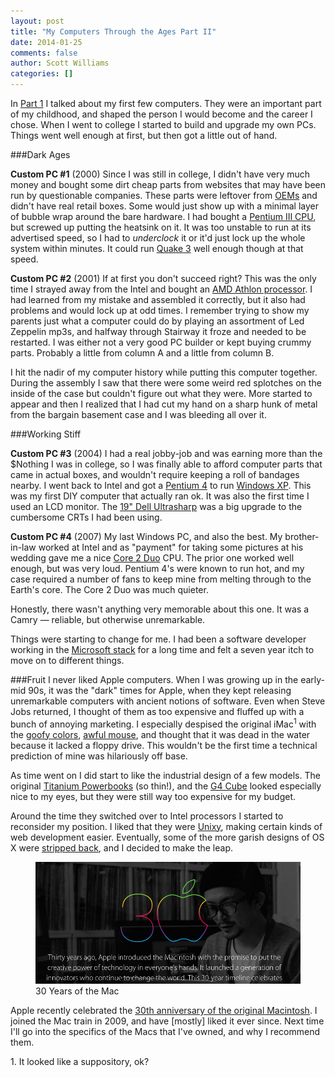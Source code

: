 ```yaml
---
layout: post
title: "My Computers Through the Ages Part II"
date: 2014-01-25
comments: false
author: Scott Williams
categories: []
---
```

In [Part 1](/words/2014/01/09/my-computers-through-the-ages) I talked about my first few computers. They were an important part of my childhood, and shaped the person I would become and the career I chose. When I went to college I started to build and upgrade my own PCs. Things went well enough at first, but then got a little out of hand.

###Dark Ages

**Custom PC #1** (2000) Since I was still in college, I didn't have very much money and bought some dirt cheap parts from websites that may have been run by questionable companies. These parts were leftover from [OEMs](http://en.wikipedia.org/wiki/Oem) and didn't have real retail boxes. Some would just show up with a minimal layer of bubble wrap around the bare hardware. I had bought a [Pentium III CPU](http://en.wikipedia.org/wiki/Pentium_iii), but screwed up putting the heatsink on it. It was too unstable to run at its advertised speed, so I had to *underclock* it or it'd just lock up the whole system within minutes. It could run [Quake 3](http://en.wikipedia.org/wiki/Quake_III_Arena) well enough though at that speed.

**Custom PC #2** (2001) If at first you don't succeed right? This was the only time I strayed away from the Intel and bought an [AMD Athlon processor](http://en.wikipedia.org/wiki/Amd_athlon). I had learned from my mistake and assembled it correctly, but it also had problems and would lock up at odd times. I remember trying to show my parents just what a computer could do by playing an assortment of Led Zeppelin mp3s, and halfway through Stairway it froze and needed to be restarted. I was either not a very good PC builder or kept buying crummy parts. Probably a little from column A and a little from column B.

I hit the nadir of my computer history while putting this computer together. During the assembly I saw that there were some weird red splotches on the inside of the case but couldn't figure out what they were. More started to appear and then I realized that I had cut my hand on a sharp hunk of metal from the bargain basement case and I was bleeding all over it.

###Working Stiff

**Custom PC #3** (2004) I had a real jobby-job and was earning more than the $Nothing I was in college, so I was finally able to afford computer parts that came in actual boxes, and wouldn't require keeping a roll of bandages nearby. I went back to Intel and got a [Pentium 4](http://en.wikipedia.org/wiki/Pentium_IV) to run [Windows XP](http://en.wikipedia.org/wiki/Windows_xp). This was my first DIY computer that actually ran ok. It was also the first time I used an LCD monitor. The [19" Dell Ultrasharp](http://reviews.cnet.com/lcd-monitors/dell-ultrasharp-1905fp/4505-3174_7-31232074.html) was a big upgrade to the cumbersome CRTs I had been using.

**Custom PC #4** (2007) My last Windows PC, and also the best. My brother-in-law worked at Intel and as "payment" for taking some pictures at his wedding gave me a nice [Core 2 Duo](http://en.wikipedia.org/wiki/Core_2_duo#Core_2_Duo) CPU. The prior one worked well enough, but was very loud. Pentium 4's were known to run hot, and my case required a number of fans to keep mine from melting through to the Earth's core. The Core 2 Duo was much quieter. 

Honestly, there wasn't anything very memorable about this one. It was a Camry — reliable, but otherwise unremarkable. 

Things were starting to change for me. I had been a software developer working in the [Microsoft stack](https://msdn.microsoft.com/) for a long time and felt a seven year itch to move on to different things.


###Fruit
I never liked Apple computers. When I was growing up in the early-mid 90s, it was the "dark" times for Apple, when they kept releasing unremarkable computers with ancient notions of software. Even when Steve Jobs returned,  I thought of them as too expensive and fluffed up with a bunch of annoying marketing. I especially despised the original iMac<sup>1</sup> with the [goofy colors](http://www.youtube.com/watch?v=83nS4EGKU04), [awful mouse](http://en.wikipedia.org/wiki/Apple_USB_Mouse), and thought that it was dead in the water because it lacked a floppy drive. This wouldn't be the first time a technical prediction of mine was hilariously off base.

As time went on I did start to like the industrial design of a few models. The original [Titanium Powerbooks](http://en.wikipedia.org/wiki/PowerBook_G4#Titanium_PowerBook_G4) (so thin!), and the [G4 Cube](http://en.wikipedia.org/wiki/G4_cube) looked especially nice to my eyes, but they were still way too expensive for my budget.

Around the time they switched over to Intel processors I started to reconsider my position. I liked that they were [Unixy](https://developer.apple.com/library/mac/documentation/MacOSX/Conceptual/OSX_Technology_Overview/SystemTechnology/SystemTechnology.html), making certain kinds of web development easier. Eventually, some of the more garish designs of OS X were [stripped back](http://arstechnica.com/apple/2007/10/mac-os-x-10-5/3/), and I decided to make the leap.

<figure>
    <img alt="30 Years of the Mac" src="images/assets/30years.png" />
    <figcaption>30 Years of the Mac</figcaption>
</figure>

Apple recently celebrated the [30th anniversary of the original Macintosh](http://www.apple.com/30-years/). I joined the Mac train in 2009, and have [mostly] liked it ever since. Next time I'll go into the specifics of the Macs that I've owned, and why I recommend them.

<div class="footnotes">
1. It looked like a suppository, ok?
</div>
